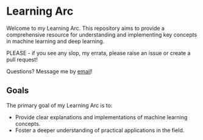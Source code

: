 # Learning Arc

Welcome to my Learning Arc. This repository aims to provide a comprehensive resource for understanding and implementing key concepts in machine learning and deep learning.

PLEASE - if you see any slop, my errata, please raise an issue or create a pull request!

Questions? Message me by [email](mailto:abreag02@gmail.com)!

## Goals

The primary goal of my Learning Arc is to:
- Provide clear explanations and implementations of machine learning concepts.
- Foster a deeper understanding of practical applications in the field.
